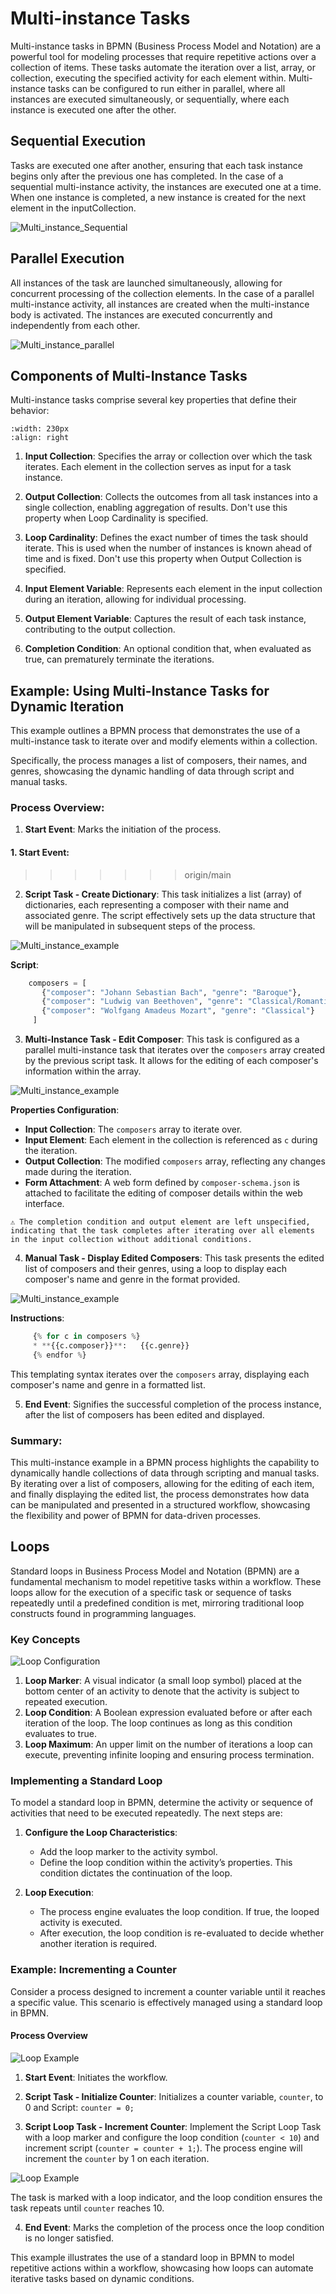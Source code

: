 # Multi-instance Tasks
Multi-instance tasks in BPMN (Business Process Model and Notation) are a powerful tool for modeling processes that require repetitive actions over a collection of items.
These tasks automate the iteration over a list, array, or collection, executing the specified activity for each element within.
Multi-instance tasks can be configured to run either in parallel, where all instances are executed simultaneously, or sequentially, where each instance is executed one after the other.

## **Sequential Execution**

Tasks are executed one after another, ensuring that each task instance begins only after the previous one has completed.
In the case of a sequential multi-instance activity, the instances are executed one at a time. When one instance is completed, a new instance is created for the next element in the inputCollection.

![Multi_instance_Sequential](images/multiinstance_sequential_example.png)

## **Parallel Execution**

All instances of the task are launched simultaneously, allowing for concurrent processing of the collection elements. In the case of a parallel multi-instance activity, all instances are created when the multi-instance body is activated. The instances are executed concurrently and independently from each other.

![Multi_instance_parallel](images/multiinstance_parallel_example.png)

## Components of Multi-Instance Tasks
Multi-instance tasks comprise several key properties that define their behavior:

```{image} ./images/multiinstance_properties.png
:width: 230px
:align: right
```
1. **Input Collection**: Specifies the array or collection over which the task iterates. Each element in the collection serves as input for a task instance.

2. **Output Collection**: Collects the outcomes from all task instances into a single collection, enabling aggregation of results. Don't use this property when Loop Cardinality is specified.

3. **Loop Cardinality**: Defines the exact number of times the task should iterate. This is used when the number of instances is known ahead of time and is fixed. Don't use this property when Output Collection is specified.

4. **Input Element Variable**: Represents each element in the input collection during an iteration, allowing for individual processing.

5. **Output Element Variable**: Captures the result of each task instance, contributing to the output collection.

6. **Completion Condition**: An optional condition that, when evaluated as true, can prematurely terminate the iterations.

## Example: Using Multi-Instance Tasks for Dynamic Iteration

This example outlines a BPMN process that demonstrates the use of a multi-instance task to iterate over and modify elements within a collection.

Specifically, the process manages a list of composers, their names, and genres, showcasing the dynamic handling of data through script and manual tasks.

### Process Overview:

 1. **Start Event**: Marks the initiation of the process.
#### 1. **Start Event**:
>>>>>>> origin/main

2. **Script Task - Create Dictionary**: This task initializes a list (array) of dictionaries, each representing a composer with their name and associated genre. The script effectively sets up the data structure that will be manipulated in subsequent steps of the process.

![Multi_instance_example](images/multiinstance_example2.png)

**Script**:

```python
    composers = [
       {"composer": "Johann Sebastian Bach", "genre": "Baroque"},
       {"composer": "Ludwig van Beethoven", "genre": "Classical/Romantic"},
       {"composer": "Wolfgang Amadeus Mozart", "genre": "Classical"}
     ]
```

3. **Multi-Instance Task - Edit Composer**: This task is configured as a parallel multi-instance task that iterates over the `composers` array created by the previous script task. It allows for the editing of each composer's information within the array.

![Multi_instance_example](images/multiinstance_ex.png)

**Properties Configuration**:

- **Input Collection**: The `composers` array to iterate over.
- **Input Element**: Each element in the collection is referenced as `c` during the iteration.
- **Output Collection**: The modified `composers` array, reflecting any changes made during the iteration.
- **Form Attachment**: A web form defined by `composer-schema.json` is attached to facilitate the editing of composer details within the web interface.

```{admonition} Note
⚠ The completion condition and output element are left unspecified, indicating that the task completes after iterating over all elements in the input collection without additional conditions.
```

4. **Manual Task - Display Edited Composers**: This task presents the edited list of composers and their genres, using a loop to display each composer's name and genre in the format provided.

![Multi_instance_example](images/multiinstance_ex1.png)

**Instructions**:

```python
     {% for c in composers %}
     * **{{c.composer}}**:   {{c.genre}}
     {% endfor %}
```

This templating syntax iterates over the `composers` array, displaying each composer's name and genre in a formatted list.

5. **End Event**: Signifies the successful completion of the process instance, after the list of composers has been edited and displayed.

### Summary:

This multi-instance example in a BPMN process highlights the capability to dynamically handle collections of data through scripting and manual tasks. By iterating over a list of composers, allowing for the editing of each item, and finally displaying the edited list, the process demonstrates how data can be manipulated and presented in a structured workflow, showcasing the flexibility and power of BPMN for data-driven processes.

## Loops

Standard loops in Business Process Model and Notation (BPMN) are a fundamental mechanism to model repetitive tasks within a workflow. These loops allow for the execution of a specific task or sequence of tasks repeatedly until a predefined condition is met, mirroring traditional loop constructs found in programming languages. 

### Key Concepts
![Loop Configuration](images/Loop_Settings.png)

1. **Loop Marker**: A visual indicator (a small loop symbol) placed at the bottom center of an activity to denote that the activity is subject to repeated execution.
2. **Loop Condition**: A Boolean expression evaluated before or after each iteration of the loop. The loop continues as long as this condition evaluates to true.
3. **Loop Maximum**: An upper limit on the number of iterations a loop can execute, preventing infinite looping and ensuring process termination.


### Implementing a Standard Loop

To model a standard loop in BPMN, determine the activity or sequence of activities that need to be executed repeatedly. The next steps are:

1. **Configure the Loop Characteristics**:
   - Add the loop marker to the activity symbol.
   - Define the loop condition within the activity’s properties. This condition dictates the continuation of the loop.

3. **Loop Execution**:
   - The process engine evaluates the loop condition. If true, the looped activity is executed.
   - After execution, the loop condition is re-evaluated to decide whether another iteration is required.

### Example: Incrementing a Counter

Consider a process designed to increment a counter variable until it reaches a specific value. This scenario is effectively managed using a standard loop in BPMN.

#### Process Overview

![Loop Example](images/loop_example1.png)


1. **Start Event**: Initiates the workflow.

2. **Script Task - Initialize Counter**: Initializes a counter variable, `counter`, to 0 and Script: `counter = 0;`

3. **Script Loop Task - Increment Counter**: Implement the Script Loop Task with a loop marker and configure the loop condition (`counter < 10`) and increment script (`counter = counter + 1;`). The process engine will increment the `counter` by 1 on each iteration.

![Loop Example](images/loop_example2.png)

The task is marked with a loop indicator, and the loop condition ensures the task repeats until `counter` reaches 10.

4. **End Event**: Marks the completion of the process once the loop condition is no longer satisfied.

This example illustrates the use of a standard loop in BPMN to model repetitive actions within a workflow, showcasing how loops can automate iterative tasks based on dynamic conditions.
